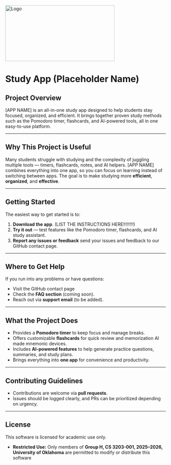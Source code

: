 
<img width="343" height="175" alt="Logo" src="https://github.com/user-attachments/assets/19102629-5550-451a-910d-3042738d8227" />

# Study App (Placeholder Name)
## Project Overview
[APP NAME] is an all-in-one study app designed to help students stay focused, organized, and efficient. It brings together proven study methods such as the Pomodoro timer, flashcards, and AI-powered tools, all in one easy-to-use platform.

---

## Why This Project is Useful
Many students struggle with studying and the complexity of juggling multiple tools — timers, flashcards, notes, and AI helpers. [APP NAME] combines everything into one app, so you can focus on learning instead of switching between apps. The goal is to make studying more **efficient**, **organized**, and **effective**.

---

## Getting Started
The easiest way to get started is to:
1. **Download the app**.
(LIST THE INSTRUCTIONS HERE!!!!!!!!)
2. **Try it out** — test features like the Pomodoro timer, flashcards, and AI study assistant.
3. **Report any issues or feedback** send your issues and feedback to our GitHub contact page.

---

## Where to Get Help
If you run into any problems or have questions:
- Visit the GitHub contact page 
- Check the **FAQ section** (coming soon).
- Reach out via **support email** (to be added).

---

## What the Project Does
- Provides a **Pomodoro timer** to keep focus and manage breaks.
- Offers customizable **flashcards** for quick review and memorization AI made mnemonic devices.
- Includes **AI-powered features** to help generate practice questions, summaries, and study plans.
- Brings everything into **one app** for convenience and productivity.

---
## Contributing Guidelines
- Contributions are welcome via **pull requests**.  
- Issues should be logged clearly, and PRs can be prioritized depending on urgency.  

---

##  License
This software is licensed for academic use only.  
- **Restricted Use:** Only members of **Group H, CS 3203-001, 2025–2026, University of Oklahoma** are permitted to modify or distribute this software

